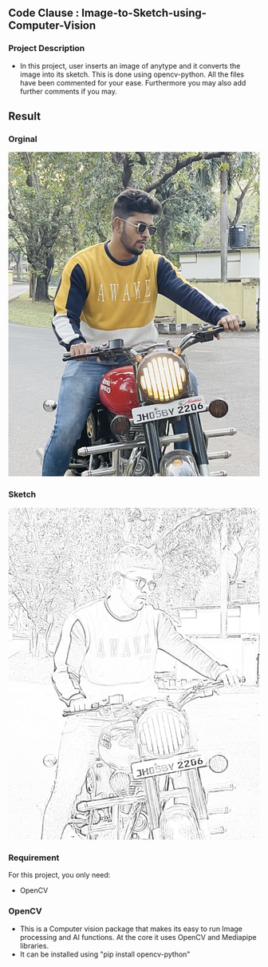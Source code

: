 ## Code Clause : Image-to-Sketch-using-Computer-Vision
### Project Description
- In this project, user inserts an image of anytype and it converts the image into its sketch. This is done using opencv-python. All the files have been commented for your ease. Furthermore you may also add further comments if you may.
## Result
### Orginal
![Logo](https://github.com/Sohail00786/Image-to-Sketch-using-Computer-Vision/blob/d10017b937fa895a671fef7f02c8d139484ba823/34FA9F29-33E4-4984-B191-F095922D711D.jpeg)
### Sketch
![Logo](https://github.com/Sohail00786/Image-to-Sketch-using-Computer-Vision/blob/1894da9e2731a2dfd2fb76b28de42fe49f22cdeb/33471CC8-6FCA-42BC-9A98-F3B045B13D62.jpeg)
### Requirement
For this project, you only need:
- OpenCV
### OpenCV
- This is a Computer vision package that makes its easy to run Image processing and AI functions. At the core it uses OpenCV and Mediapipe libraries.
- It can be installed using "pip install opencv-python"

